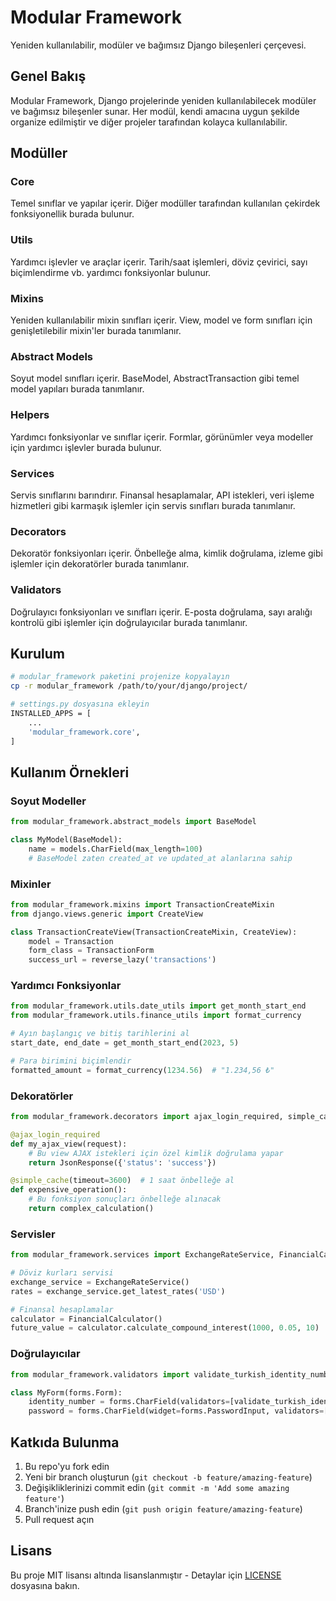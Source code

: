 # Modular Framework

Yeniden kullanılabilir, modüler ve bağımsız Django bileşenleri çerçevesi.

## Genel Bakış

Modular Framework, Django projelerinde yeniden kullanılabilecek modüler ve bağımsız bileşenler sunar. Her modül, kendi amacına uygun şekilde organize edilmiştir ve diğer projeler tarafından kolayca kullanılabilir.

## Modüller

### Core
Temel sınıflar ve yapılar içerir. Diğer modüller tarafından kullanılan çekirdek fonksiyonellik burada bulunur.

### Utils
Yardımcı işlevler ve araçlar içerir. Tarih/saat işlemleri, döviz çevirici, sayı biçimlendirme vb. yardımcı fonksiyonlar bulunur.

### Mixins
Yeniden kullanılabilir mixin sınıfları içerir. View, model ve form sınıfları için genişletilebilir mixin'ler burada tanımlanır.

### Abstract Models
Soyut model sınıfları içerir. BaseModel, AbstractTransaction gibi temel model yapıları burada tanımlanır.

### Helpers
Yardımcı fonksiyonlar ve sınıflar içerir. Formlar, görünümler veya modeller için yardımcı işlevler burada bulunur.

### Services
Servis sınıflarını barındırır. Finansal hesaplamalar, API istekleri, veri işleme hizmetleri gibi karmaşık işlemler için servis sınıfları burada tanımlanır.

### Decorators
Dekoratör fonksiyonları içerir. Önbelleğe alma, kimlik doğrulama, izleme gibi işlemler için dekoratörler burada tanımlanır.

### Validators
Doğrulayıcı fonksiyonları ve sınıfları içerir. E-posta doğrulama, sayı aralığı kontrolü gibi işlemler için doğrulayıcılar burada tanımlanır.

## Kurulum

```bash
# modular_framework paketini projenize kopyalayın
cp -r modular_framework /path/to/your/django/project/

# settings.py dosyasına ekleyin
INSTALLED_APPS = [
    ...
    'modular_framework.core',
]
```

## Kullanım Örnekleri

### Soyut Modeller

```python
from modular_framework.abstract_models import BaseModel

class MyModel(BaseModel):
    name = models.CharField(max_length=100)
    # BaseModel zaten created_at ve updated_at alanlarına sahip
```

### Mixinler

```python
from modular_framework.mixins import TransactionCreateMixin
from django.views.generic import CreateView

class TransactionCreateView(TransactionCreateMixin, CreateView):
    model = Transaction
    form_class = TransactionForm
    success_url = reverse_lazy('transactions')
```

### Yardımcı Fonksiyonlar

```python
from modular_framework.utils.date_utils import get_month_start_end
from modular_framework.utils.finance_utils import format_currency

# Ayın başlangıç ve bitiş tarihlerini al
start_date, end_date = get_month_start_end(2023, 5)

# Para birimini biçimlendir
formatted_amount = format_currency(1234.56)  # "1.234,56 ₺"
```

### Dekoratörler

```python
from modular_framework.decorators import ajax_login_required, simple_cache

@ajax_login_required
def my_ajax_view(request):
    # Bu view AJAX istekleri için özel kimlik doğrulama yapar
    return JsonResponse({'status': 'success'})

@simple_cache(timeout=3600)  # 1 saat önbelleğe al
def expensive_operation():
    # Bu fonksiyon sonuçları önbelleğe alınacak
    return complex_calculation()
```

### Servisler

```python
from modular_framework.services import ExchangeRateService, FinancialCalculator

# Döviz kurları servisi
exchange_service = ExchangeRateService()
rates = exchange_service.get_latest_rates('USD')

# Finansal hesaplamalar
calculator = FinancialCalculator()
future_value = calculator.calculate_compound_interest(1000, 0.05, 10)
```

### Doğrulayıcılar

```python
from modular_framework.validators import validate_turkish_identity_number, validate_secure_password

class MyForm(forms.Form):
    identity_number = forms.CharField(validators=[validate_turkish_identity_number])
    password = forms.CharField(widget=forms.PasswordInput, validators=[validate_secure_password])
```

## Katkıda Bulunma

1. Bu repo'yu fork edin
2. Yeni bir branch oluşturun (`git checkout -b feature/amazing-feature`)
3. Değişikliklerinizi commit edin (`git commit -m 'Add some amazing feature'`)
4. Branch'inize push edin (`git push origin feature/amazing-feature`)
5. Pull request açın

## Lisans

Bu proje MIT lisansı altında lisanslanmıştır - Detaylar için [LICENSE](LICENSE) dosyasına bakın. 